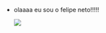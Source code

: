 - olaaaa eu sou o felipe neto!!!!!


  ![](https://media1.tenor.com/m/QQiopAKBLyUAAAAd/miber.gif)

  
